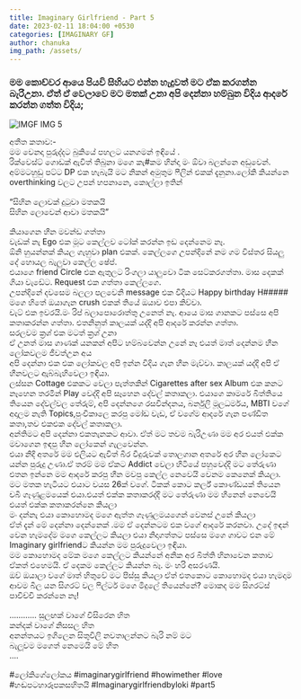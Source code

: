 ```yaml
---
title: Imaginary Girlfriend - Part 5
date: 2023-02-11 18:04:00 +0530
categories: [IMAGINARY GF]
author: chanuka
img_path: /assets/
---
```


### මම කොච්චර ආයෙ පියවි සිහියට එන්න හැදුවත් මට ඒක කරගන්න බැරිඋනා. ඒත් ඒ වෙලාවෙ මට මතක් උනා අපි දෙන්නා හම්බුන විදිය ආදරේ කරන්න ගත්ත විදිය;

![IMGF IMG 5](img-5.jpeg)

අතීත කතාව:- <br>
මම වෙනදා පුරුද්දට බුකියේ පහලට යනගමන් ඉඳියේ . <br>
රික්වෙස්ට් ගොඩක් ඇවිත් තිබුනා මගෙ කැ#කම හින්දා මං ඕවා බලන්නෙ අඩුවෙන්.  <br>
අම්මටහුඩු පට්ට DP එක හැබැයි මට නිකන් අමුතුම ෆීලින් එකක් දැනුනා.ලෝකි කියන්නෙ overthinking වලට උපන් හපනානෙ, කොල්ලා ඉතින් <br> <br>
“සිහින ලොවක් දුටුවා මතකයි <br>
සිහින ලොවෙන් ආවා මතකයි” <br> <br>
කියාගෙන හීන මවන්ඩ ගත්තා <br>
වැඩක් නැ Ego එක මූට කෙල්ලව ටෝක් කරන්න ඉඩ දෙන්නෙම නෑ. <br>
ඕනි හුයන්නක් කියල ගැහුවා plan එකක්. කෙල්ලගෙ උපන්දිනේ නම ගම විස්තර සියලු දේ හොයල බැලුවා කෙල්ල ෂේප්. <br>
එයාගෙ friend Circle එක ඇතුලට රිංගලා යාලුවො ටික සෙට්කරගත්තා. මාස දෙකක් ගියා වැඩේට. Request එක ගත්තා කෙල්ලගෙ.  <br>
උපන්දිනේ දවසෙම බලලා පලවෙනි message එක විදියට Happy birthday H##### මගෙ හිතේ ඔයාගැන crush එකක් තියේ ඔයාව එපා කිව්වා. <br>
චැට් එක ඉවරයි.මං රිප් බලාපොරොත්තු උනෙත් නැ.
ආයෙ මාස ගානකට පස්සෙ අපි කතාකරන්න ගත්තා. එතනිනුත් කාලයක් යද්දි අපි ආදරේ කරන්න ගත්තා. <br>
සරලවම ක්‍රශ් එක මටත් ක්‍රශ් උනා <br>
ඒ උනත් මාස ගාණක් යනකන් අපිට හම්බවෙන්න උනේ නෑ
එයත් මාත් දෙන්නම හීන ලෝකවලම ජීවත්උන අය <br>
අපි දෙන්නා එක එක ලෝකවල අපි ඉන්න විදිය ගැන හීන මැව්වා. කාලයක් යද්දි අපි ඒ හීනවලට ඇබ්බැහිවෙලා ඉඳියා.  <br>
ලස්සන Cottage එකකට වෙලා පැත්තකින් Cigarettes after sex Album එක කනට නෑහෙන තරමින් Play වෙද්දි අපි සෑහෙන දේවල් කතාකලා. එයාගෙ කාමරේ බිත්තියෙ තියෙන දේවල්වල තේරුම්, අපි දෙන්නගෙ රසවින්දනය, බර්නුලි මූලධර්මය, MBTI වගේ අදාලම නැති Topics,පුංචිකාලෙ කරපු මෝඩ වැඩ, ඒ වගේම ආදරේ ගැන පණ්ඩිත කතා,තව එකඑක දේවල් කතාකලා. <br> 
අන්තිමට අපි දෙන්නා එකතැනකට ආවා. ඒත් මට තවම බැරිඋණා මම අර එයත් එක්ක මවාගෙන ඉඳපු හීන ලෝකෙන් ගැලවෙන්න. <br>
එයා නිදි අතරේ මම එලියට ඇවිත් බීර වීදුරුවක් තොලගාන අතරේ අර හීන ලෝකෙට යන්න පුරුදු උණා.ඒ තරම් මම ඒකට Addict වෙලා හිටියේ
පහුවෙද්දි මට තේරුණා එතන ඉන්නෙ මම ආදරේ කරපු හීන මවපු කෙල්ල නෙවෙයි වෙනම කෙනෙක් කියලා. මට මතක හැටියට එයාට වයස 26ක් වගේ. ටිකක් කොට කර්ල් කොණ්ඩයක් තියෙන චබී ගෑණුළමයෙක් එයා.එයත් එක්ක කතාකරද්දි මට තේරුණා මම හීනෙන් නෙවෙයි එයත් එක්ක කතාකරන්නෙ කියලා <br>
 මං දන්නැ එයා කොහොමද මගෙ ඇත්ත ගෑණුලමයගෙන් වෙනස් උනේ කියලා <br>
ඒත් දැන් මේ දෙන්නා දෙන්නෙක් .මම ඒ දෙන්නටම එක වගේ ආදරේ කරනවා. උදේ ඉඳන් වෙන හැමදේම මගෙ කෙල්ලට කියලා එයා නිදාගත්තට පස්සෙ මගෙ ගාවට එන මේ Imaginary girlfriendට කියන්න මම පුරුදුවෙලා ඉඳියා.  <br>
මම කොහොමද මේක මගෙ කෙල්ලට කියන්නේ අනික අර බිත්ති හිනාවෙන කතාව ඒකත් එහෙමයි. ඒ දෙකම කෙල්ලට කියන්න බෑ. මං හරි අසරණයි. <br>
ඔව් ඔයාලා වගේ මාත් හිතුවේ මට පිස්සු කියලා
ඒත් එතකොට කොහොමද එයා හැමදාම ආවම බීල යන සිගරට් වල ෆිල්ටර් මගෙ මිදුලේ තියෙන්නේ? මොකද මම සිගරට්ස් පාවිච්චි කරන්නෙ නෑ! <br> <br>
…………
සුලඟක් වාගේ විසිරෙන හිත <br>
කන්දක් වාගේ නිසසල හිත <br>
අනන්තයට ඉගිලෙන සිතුවිලි නවතාලන්නට බැරි නම් මට <br>
බැලූවම මගෙත් නෙමෙයි මේ හිත <br>
…. <br> <br>
#ලෝකිගේලෝකය #imaginarygirlfriend #howimether #love #හඬපටහාරූපකසහිතයි
#Imaginarygirlfriendbyloki #part5

